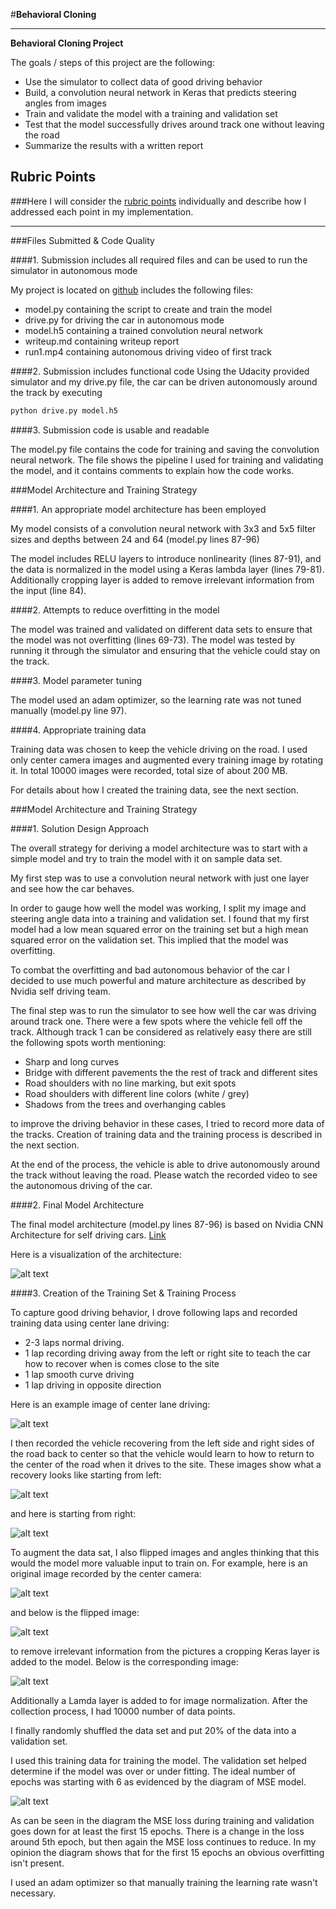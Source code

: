 #**Behavioral Cloning**

---

**Behavioral Cloning Project**

The goals / steps of this project are the following:
* Use the simulator to collect data of good driving behavior
* Build, a convolution neural network in Keras that predicts steering angles from images
* Train and validate the model with a training and validation set
* Test that the model successfully drives around track one without leaving the road
* Summarize the results with a written report


[//]: # (Image References)

[image1]: ./writeupimages/cnn-architecture-624x890.png "Nvidia CNN Architecture"
[image2]: ./writeupimages/original.jpg "Center image"
[image3]: ./writeupimages/flipped.jpg "Center image flipped"
[image4]: ./writeupimages/cropped.jpg "Center image cropped"
[image5]: ./writeupimages/original2.jpg "Center image 2"
[image6]: ./writeupimages/flipped2.jpg "Center image 2 flipped"
[image7]: ./writeupimages/cropped2.jpg "Center image 2 cropped"
[image8]: ./writeupimages/fromleft2right.png "Left to right"
[image9]: ./writeupimages/fromright2left.png "Right to left"
[image10]: ./writeupimages/mse_model_loss_15_epochs.png "MSE Loss Diagram"

## Rubric Points
###Here I will consider the [rubric points](https://review.udacity.com/#!/rubrics/432/view) individually and describe how I addressed each point in my implementation.  

---
###Files Submitted & Code Quality

####1. Submission includes all required files and can be used to run the simulator in autonomous mode

My project is located on [github](https://github.com/ahubi/CarND-Behavioral-Cloning-P3) includes the following files:
* model.py containing the script to create and train the model
* drive.py for driving the car in autonomous mode
* model.h5 containing a trained convolution neural network
* writeup.md containing writeup report
* run1.mp4 containing autonomous driving video of first track


####2. Submission includes functional code
Using the Udacity provided simulator and my drive.py file, the car can be driven autonomously around the track by executing
```sh
python drive.py model.h5
```

####3. Submission code is usable and readable

The model.py file contains the code for training and saving the convolution neural network. The file shows the pipeline I used for training and validating the model, and it contains comments to explain how the code works.

###Model Architecture and Training Strategy

####1. An appropriate model architecture has been employed

My model consists of a convolution neural network with 3x3 and 5x5 filter sizes and depths between 24 and 64 (model.py lines 87-96)

The model includes RELU layers to introduce nonlinearity (lines 87-91), and the data is normalized in the model using a Keras lambda layer (lines 79-81). Additionally cropping layer is added to remove irrelevant information from the input (line 84).

####2. Attempts to reduce overfitting in the model

The model was trained and validated on different data sets to ensure that the model was not overfitting (lines 69-73). The model was tested by running it through the simulator and ensuring that the vehicle could stay on the track.

####3. Model parameter tuning

The model used an adam optimizer, so the learning rate was not tuned manually (model.py line 97).

####4. Appropriate training data

Training data was chosen to keep the vehicle driving on the road. I used  only center camera images and augmented every training image by rotating it. In total 10000 images were recorded, total size of about 200 MB.

For details about how I created the training data, see the next section.

###Model Architecture and Training Strategy

####1. Solution Design Approach

The overall strategy for deriving a model architecture was to start with a simple model and try to train the model with it on sample data set.

My first step was to use a convolution neural network with just one layer and see how the car behaves.

In order to gauge how well the model was working, I split my image and steering angle data into a training and validation set. I found that my first model had a low mean squared error on the training set but a high mean squared error on the validation set. This implied that the model was overfitting.

To combat the overfitting and bad autonomous behavior of the car I decided to use much powerful and mature architecture as described by Nvidia self driving team.

The final step was to run the simulator to see how well the car was driving around track one. There were a few spots where the vehicle fell off the track. Although track 1 can be considered as relatively easy there are still the following spots worth mentioning:

* Sharp and long curves
* Bridge with different pavements the the rest of track and different sites
* Road shoulders with no line marking, but exit spots
* Road shoulders with different line colors (white / grey)
* Shadows from the trees and overhanging cables

to improve the driving behavior in these cases, I tried to record more data of the tracks. Creation of training data and the training process is described in the next section.

At the end of the process, the vehicle is able to drive autonomously around the track without leaving the road. Please watch the recorded video to see the autonomous driving of the car.

####2. Final Model Architecture

The final model architecture (model.py lines 87-96) is based on Nvidia CNN Architecture for self driving cars. [Link](https://devblogs.nvidia.com/parallelforall/deep-learning-self-driving-cars/)

Here is a visualization of the architecture:

![alt text][image1]

####3. Creation of the Training Set & Training Process

To capture good driving behavior, I drove following laps and recorded training data using center lane driving:

* 2-3 laps normal driving.
* 1 lap recording driving away from the left or right site to teach the car how to recover when is comes close to the site
* 1 lap smooth curve driving
* 1 lap driving in opposite direction

Here is an example image of center lane driving:

![alt text][image5]

I then recorded the vehicle recovering from the left side and right sides of the road back to center so that the vehicle would learn to how to return to the center of the road when it drives to the site. These images show what a recovery looks like starting from left:

![alt text][image8]

and here is starting from right:

![alt text][image9]


To augment the data sat, I also flipped images and angles thinking that this would the model more valuable input to train on. For example, here is an original image recorded by the center camera:

![alt text][image2]

and below is the flipped image:

![alt text][image3]

to remove irrelevant information from the pictures a cropping Keras layer is added to the model. Below is the corresponding image:

![alt text][image4]

Additionally a Lamda layer is added to for image normalization.
After the collection process, I had 10000 number of data points.

I finally randomly shuffled the data set and put 20% of the data into a validation set.

I used this training data for training the model. The validation set helped determine if the model was over or under fitting. The ideal number of epochs was starting with 6 as evidenced by the diagram of MSE model.

![alt text][image10]

As can be seen in the diagram the MSE loss during training and validation goes down for at least the first 15 epochs. There is a change in the loss around 5th epoch, but then again the MSE loss continues to reduce. In my opinion the diagram shows that for the first 15 epochs an obvious overfitting isn't present.

I used an adam optimizer so that manually training the learning rate wasn't necessary.
